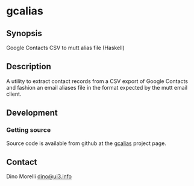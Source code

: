 # gcalias


## Synopsis

Google Contacts CSV to mutt alias file (Haskell)


## Description

A utility to extract contact records from a CSV export of Google Contacts and
fashion an email aliases file in the format expected by the mutt email client.


## Development

### Getting source

Source code is available from github at the [gcalias](https://github.com/dino-/gcalias) project page.


## Contact

Dino Morelli <dino@ui3.info>
